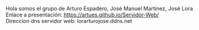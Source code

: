Hola somos el grupo de Arturo Espadero, José Manuel Martínez, José Lora <br>
Enlace a presentación: https://artues.github.io/Servidor-Web/<br>
Direccion dns servidor web: lorarturojose.ddns.net
